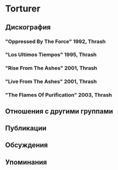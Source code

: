 # Torturer



## Дискография

### "Oppressed By The Force" 1992, Thrash



### "Los Ultimos Tiempos" 1995, Thrash



### "Rise From The Ashes" 2001, Thrash



### "Live From The Ashes" 2001, Thrash



### "The Flames Of Purification" 2003, Thrash




## Отношения с другими группами


## Публикации


## Обсуждения


## Упоминания

